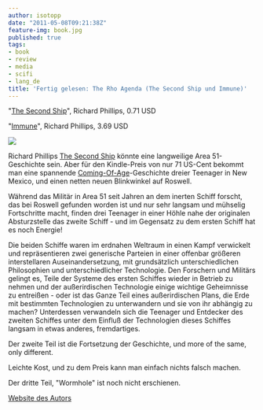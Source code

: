 ```yaml
---
author: isotopp
date: "2011-05-08T09:21:38Z"
feature-img: book.jpg
published: true
tags:
- book
- review
- media
- scifi
- lang_de
title: 'Fertig gelesen: The Rho Agenda (The Second Ship und Immune)'
---
```

"[The Second Ship](http://www.amazon.com/Second-Ship-Rho-Agenda-ebook/dp/B00196L8DW)",
Richard Phillips, 0.71 USD

"[Immune](http://www.amazon.com/Immune-Rho-Agenda-Book-ebook/dp/B001UE6J6O)",
Richard Phillips, 3.69 USD

![](https://blog.koehntopp.info/uploads/Phillips_Rho_Agenda.jpg)

Richard Phillips [The Second Ship](http://www.amazon.com/Second-Ship-Rho-Agenda-ebook/dp/B00196L8DW)
könnte eine langweilige Area 51-Geschichte sein. Aber für den Kindle-Preis
von nur 71 US-Cent bekommt man eine spannende
[Coming-Of-Age](http://en.wikipedia.org/wiki/Coming_of_age)-Geschichte
dreier Teenager in New Mexico, und einen netten neuen Blinkwinkel auf
Roswell.

Während das Militär in Area 51 seit Jahren an dem inerten Schiff forscht,
das bei Roswell gefunden worden ist und nur sehr langsam und mühselig
Fortschritte macht, finden drei Teenager in einer Höhle nahe der originalen
Absturzstelle das zweite Schiff - und im Gegensatz zu dem ersten Schiff hat
es noch Energie!

Die beiden Schiffe waren im erdnahen Weltraum in einen Kampf verwickelt und
repräsentieren zwei generische Parteien in einer offenbar größeren
interstellaren Auseinandersetzung, mit grundsätzlich unterschiedlichen
Philosophien und unterschiedlicher Technologie. Den Forschern und Militärs
gelingt es, Teile der Systeme des ersten Schiffes wieder in Betrieb zu
nehmen und der außerirdischen Technologie einige wichtige Geheimnisse zu
entreißen - oder ist das Ganze Teil eines außerirdischen Plans, die Erde mit
bestimmten Technologien zu unterwandern und sie von ihr abhängig zu machen?
Unterdessen verwandeln sich die Teenager und Entdecker des zweiten Schiffes
unter dem Einfluß der Technologien dieses Schiffes langsam in etwas anderes,
fremdartiges.

Der zweite Teil ist die Fortsetzung der Geschichte, und more of the same,
only different.

Leichte Kost, und zu dem Preis kann man einfach nichts falsch machen.

Der dritte Teil, "Wormhole" ist noch nicht erschienen.

[Website des Autors](http://www.secondship.com/Preview%20Book%203/default.htm)
